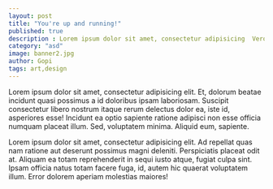 ```yaml
---
layout: post
title: "You're up and running!"
published: true
description : Lorem ipsum dolor sit amet, consectetur adipisicing  Vero, a.
category: "asd"
image: banner2.jpg
author: Gopi
tags: art,design
---
```

Lorem ipsum dolor sit amet, consectetur adipisicing elit. Et, dolorum beatae incidunt quasi possimus a id doloribus ipsam laboriosam. Suscipit consectetur libero nostrum itaque rerum delectus dolor ea, iste id, asperiores esse! Incidunt ea optio sapiente ratione adipisci non esse officia numquam placeat illum. Sed, voluptatem minima. Aliquid eum, sapiente.

Lorem ipsum dolor sit amet, consectetur adipisicing elit. Ad repellat quas nam ratione aut deserunt possimus magni deleniti. Perspiciatis placeat odit at. Aliquam ea totam reprehenderit in sequi iusto atque, fugiat culpa sint. Ipsam officia natus totam facere fuga, id, autem hic quaerat voluptatem illum. Error dolorem aperiam molestias maiores!